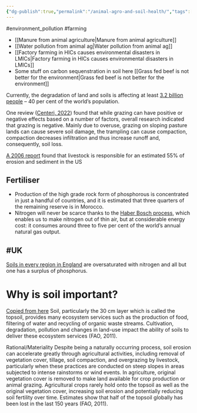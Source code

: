 ```yaml
---
{"dg-publish":true,"permalink":"/animal-agro-and-soil-health/","tags":["environment_land"],"created":"2025-10-23T17:42:43.396+01:00","updated":"2025-10-23T17:42:43.396+01:00"}
---
```


#environment_pollution #farming 

- [[Manure from animal agriculture\|Manure from animal agriculture]]
- [[Water pollution from animal ag\|Water pollution from animal ag]] 
- [[Factory farming in HICs causes environmental disasters in LMICs\|Factory farming in HICs causes environmental disasters in LMICs]]
- Some stuff on carbon sequenstration in soil here [[Grass fed beef is not better for the environment\|Grass fed beef is not better for the environment]]

Currently, the degradation of land and soils is affecting at least [3.2 billion people](https://ipbes.net/assessment-reports/ldr) – 40 per cent of the world’s population.

One review ([Centeri, 2022](https://www.mdpi.com/2306-5338/9/2/34)) found that while grazing can have positive or negative effects based on a number of factors, overall research indicated that grazing is negative. Mainly due to overuse, grazing on sloping pasture lands can cause severe soil damage, the trampling can cause compaction, compaction decreases infiltration and thus increase runoff and, consequently, soil loss. 

[A 2006 report](https://www.fao.org/3/a0701e/a0701e.pdf) found that livestock is responsible for an estimated 55% of erosion and sediment in the US

## Fertiliser
- Production of the high grade rock form of phosphorous is concentrated in just a handful of countries, and it is estimated that three quarters of the remaining reserve is in Morocco. 
- Nitrogen will never be scarce thanks to the [Haber Bosch process](https://en.wikipedia.org/wiki/Haber_process), which enables us to make nitrogen out of thin air, but at considerable energy cost: it consumes around three to five per cent of the world’s annual natural gas output.

## #UK
[Soils in every region in England](https://www.gov.uk/government/statistics/soil-nutrient-balances-for-the-regions-of-england-2020/soil-nutrient-balances-england-regions-2020#:~:text=Key%20points%20are%3A,seen%20in%20the%20North%20East.) are oversaturated with nitrogen and all but one has a surplus of phosphorus.

# Why is soil important?
[Copied from here](https://tca2f.org/wp-content/uploads/2022/03/TCA_Agrifood_Handbook.pdf)
Soil, particularly the 30 cm layer which is called the topsoil, provides many ecosystem services such as the production of food, filtering of water and recycling of organic waste streams. Cultivation, degradation, pollution and changes in land-use impact the ability of soils to deliver these ecosystem services (FAO, 2011).

Rational/Materiality Despite being a naturally occurring process, soil erosion can accelerate greatly through agricultural activities, including removal of vegetation cover, tillage, soil compaction, and overgrazing by livestock, particularly when these practices are conducted on steep slopes in areas subjected to intense rainstorms or wind events. In agriculture, original vegetation cover is removed to make land available for crop production or animal grazing. Agricultural crops rarely hold onto the topsoil as well as the original vegetation cover, increasing soil erosion and potentially reducing soil fertility over time. Estimates show that half of the topsoil globally has been lost in the last 150 years (FAO, 2011).
